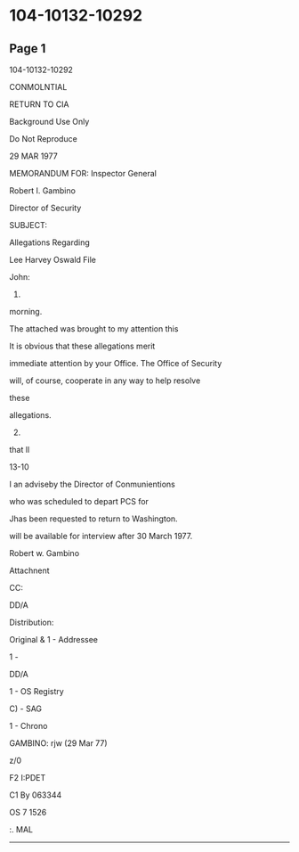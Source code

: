 # 104-10132-10292

## Page 1

104-10132-10292

CONMOLNTIAL

RETURN TO CIA

Background Use Only

Do Not Reproduce

29 MAR 1977

MEMORANDUM FOR: Inspector General

Robert I. Gambino

Director of Security

SUBJECT:

Allegations Regarding

Lee Harvey Oswald File

John:

1.

morning.

The attached was brought to my attention this

It is obvious that these allegations merit

immediate attention by your Office. The Office of Security

will, of course, cooperate in any way to help resolve

these

allegations.

2.

that ll

13-10

I an adviseby the Director of Conmunientions

who was scheduled to depart PCS for

Jhas been requested to return to Washington.

will be available for interview after 30 March 1977.

Robert w. Gambino

Attachnent

CC:

DD/A

Distribution:

Original & 1 - Addressee

1 -

DD/A

1 - OS Registry

C) - SAG

1 - Chrono

GAMBINO: rjw (29 Mar 77)

z/0

F2 I:PDET

C1 By 063344

OS 7 1526

:. MAL

---

